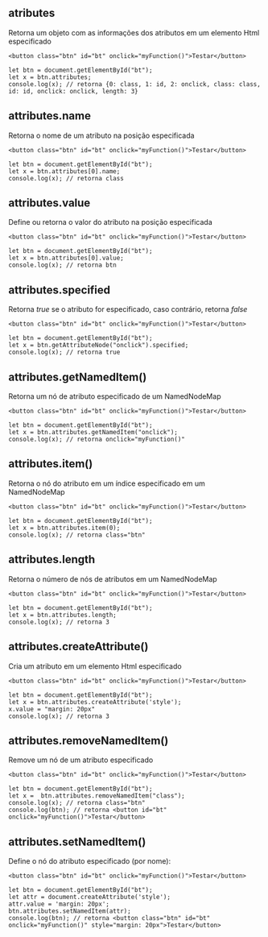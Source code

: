 ## atributes
Retorna um objeto com as informações dos atributos em um elemento Html especificado

    <button class="btn" id="bt" onclick="myFunction()">Testar</button>
    
    let btn = document.getElementById("bt");
    let x = btn.attributes; 
    console.log(x); // retorna {0: class, 1: id, 2: onclick, class: class, id: id, onclick: onclick, length: 3}

## attributes.name
Retorna o nome de um atributo na posição especificada

    <button class="btn" id="bt" onclick="myFunction()">Testar</button>
    
    let btn = document.getElementById("bt");
    let x = btn.attributes[0].name; 
    console.log(x); // retorna class

## attributes.value 
Define ou retorna o valor do atributo na posição especificada

    <button class="btn" id="bt" onclick="myFunction()">Testar</button>
    
    let btn = document.getElementById("bt");
    let x = btn.attributes[0].value;
    console.log(x); // retorna btn

## attributes.specified 
Retorna *true* se o atributo for especificado, caso contrário, retorna *false*

    <button class="btn" id="bt" onclick="myFunction()">Testar</button>
    
    let btn = document.getElementById("bt");
    let x = btn.getAttributeNode("onclick").specified;
    console.log(x); // retorna true
    
## attributes.getNamedItem()
Retorna um nó de atributo especificado de um NamedNodeMap
    
    <button class="btn" id="bt" onclick="myFunction()">Testar</button>
    
    let btn = document.getElementById("bt");
    let x = btn.attributes.getNamedItem("onclick"); 
    console.log(x); // retorna onclick="myFunction()"

## attributes.item()
Retorna o nó do atributo em um índice especificado em um NamedNodeMap
    
    <button class="btn" id="bt" onclick="myFunction()">Testar</button>
    
    let btn = document.getElementById("bt");
    let x = btn.attributes.item(0);  
    console.log(x); // retorna class="btn"

## attributes.length 
Retorna o número de nós de atributos em um NamedNodeMap

    <button class="btn" id="bt" onclick="myFunction()">Testar</button>
    
    let btn = document.getElementById("bt");
    let x = btn.attributes.length;
    console.log(x); // retorna 3
    
## attributes.createAttribute()
Cria um atributo em um elemento Html especificado

    <button class="btn" id="bt" onclick="myFunction()">Testar</button>
    
    let btn = document.getElementById("bt");
    let x = btn.attributes.createAttribute('style');
    x.value = "margin: 20px"
    console.log(x); // retorna 3

## attributes.removeNamedItem()
Remove um nó de um atributo especificado

    <button class="btn" id="bt" onclick="myFunction()">Testar</button>
    
    let btn = document.getElementById("bt");
    let x =  btn.attributes.removeNamedItem("class");
    console.log(x); // retorna class="btn"
    console.log(btn); // retorna <button id="bt" onclick="myFunction()">Testar</button>
   

## attributes.setNamedItem()
Define o nó do atributo especificado (por nome):

    <button class="btn" id="bt" onclick="myFunction()">Testar</button>
    
    let btn = document.getElementById("bt");
    let attr = document.createAttribute('style');
    attr.value = 'margin: 20px';
    btn.attributes.setNamedItem(attr);
    console.log(btn); // retorna <button class="btn" id="bt" onclick="myFunction()" style="margin: 20px">Testar</button>
